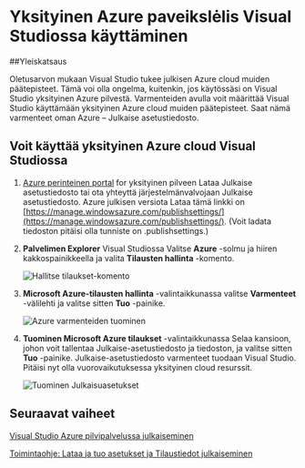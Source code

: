 <properties 
   pageTitle="Käytettäessä yksityinen Azure paveikslėlis Visual Studiossa | Microsoft Azure"
   description="Opettele yksityinen cloud resursseihin Visual Studion avulla."
   services="visual-studio-online"
   documentationCenter="na"
   authors="TomArcher"
   manager="douge"
   editor="" />
<tags 
   ms.service="multiple"
   ms.devlang="dotnet"
   ms.topic="article"
   ms.tgt_pltfrm="na"
   ms.workload="multiple"
   ms.date="08/15/2016"
   ms.author="tarcher" />

# <a name="accessing-private-azure-clouds-with-visual-studio"></a>Yksityinen Azure paveikslėlis Visual Studiossa käyttäminen

##<a name="overview"></a>Yleiskatsaus

Oletusarvon mukaan Visual Studio tukee julkisen Azure cloud muiden päätepisteet. Tämä voi olla ongelma, kuitenkin, jos käytössäsi on Visual Studio yksityinen Azure pilvestä. Varmenteiden avulla voit määrittää Visual Studio käyttämään yksityinen Azure cloud muiden päätepisteet. Saat nämä varmenteet oman Azure – Julkaise asetustiedosto.

## <a name="to-access-a-private-azure-cloud-in-visual-studio"></a>Voit käyttää yksityinen Azure cloud Visual Studiossa

1. [Azure perinteinen portal](http://go.microsoft.com/fwlink/?LinkID=213885) for yksityinen pilveen Lataa Julkaise asetustiedosto tai ota yhteyttä järjestelmänvalvojaan Julkaise asetustiedosto. Azure julkisen versiota Lataa tämä linkki on [https://manage.windowsazure.com/publishsettings/](https://manage.windowsazure.com/publishsettings/). (Voit ladata tiedoston pitäisi olla tunniste on .publishsettings.)

1. **Palvelimen Explorer** Visual Studiossa Valitse **Azure** -solmu ja hiiren kakkospainikkeella ja valita **Tilausten hallinta** -komento.

    ![Hallitse tilaukset-komento](./media/vs-azure-tools-access-private-azure-clouds-with-visual-studio/IC790778.png)

1. **Microsoft Azure-tilausten hallinta** -valintaikkunassa valitse **Varmenteet** -välilehti ja valitse sitten **Tuo** -painike.

    ![Azure varmenteiden tuominen](./media/vs-azure-tools-access-private-azure-clouds-with-visual-studio/IC790779.png)

1. **Tuominen Microsoft Azure tilaukset** -valintaikkunassa Selaa kansioon, johon voit tallentaa Julkaise-asetustiedosto ja tiedoston, ja valitse sitten **Tuo** -painike. Julkaise-asetustiedosto varmenteet tuodaan Visual Studio. Pitäisi nyt olla vuorovaikutuksessa yksityinen cloud resurssit.

    ![Tuominen Julkaisuasetukset](./media/vs-azure-tools-access-private-azure-clouds-with-visual-studio/IC790780.png)

## <a name="next-steps"></a>Seuraavat vaiheet

[Visual Studio Azure pilvipalvelussa julkaiseminen](https://msdn.microsoft.com/library/azure/ee460772.aspx)

[Toimintaohje: Lataa ja tuo asetukset ja Tilaustiedot julkaiseminen](https://msdn.microsoft.com/library/dn385850(v=nav.70).aspx)

